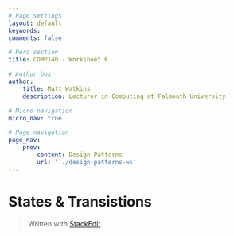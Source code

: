 ```yaml
---
# Page settings
layout: default
keywords:
comments: false

# Hero section
title: COMP140 - Worksheet 6

# Author box
author:
    title: Matt Watkins
    description: Lecturer in Computing at Falmouth University

# Micro navigation
micro_nav: true

# Page navigation
page_nav:
    prev:
        content: Design Patterns
        url: '../design-patterns-ws'
---
```


# States & Transistions


> Written with [StackEdit](https://stackedit.io/).
<!--stackedit_data:
eyJoaXN0b3J5IjpbMjEwMTA3MDg1NV19
-->